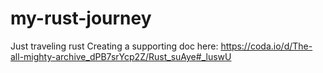 # my-rust-journey
Just traveling rust
Creating a supporting doc here: https://coda.io/d/The-all-mighty-archive_dPB7srYcp2Z/Rust_suAye#_luswU
